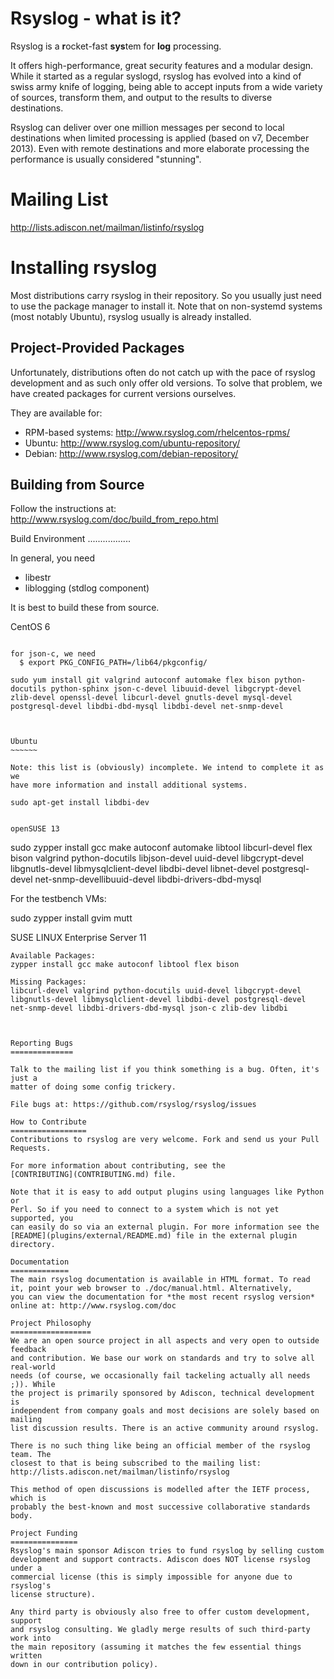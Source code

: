 Rsyslog - what is it?
=====================
Rsyslog is a **r**ocket-fast **sys**tem for **log** processing.

It offers high-performance, great security features and a modular design.
While it started as a regular syslogd, rsyslog has evolved into a kind of swiss
army knife of logging, being able to accept inputs from a wide variety of sources,
transform them, and output to the results to diverse destinations.

Rsyslog can deliver over one million messages per second  to local destinations
when limited processing is applied (based on v7, December 2013). Even with
remote destinations and more elaborate processing the performance is usually
considered "stunning".

Mailing List
============
http://lists.adiscon.net/mailman/listinfo/rsyslog

Installing rsyslog
==================
Most distributions carry rsyslog in their repository. So you usually just need
to use the package manager to install it. Note that on non-systemd systems (most
notably Ubuntu), rsyslog usually is already installed.

Project-Provided Packages
----------------------------
Unfortunately, distributions often do not catch up with the pace of rsyslog
development and as such only offer old versions. To solve that problem, we have
created packages for current versions ourselves.

They are available for:
 * RPM-based systems: http://www.rsyslog.com/rhelcentos-rpms/
 * Ubuntu: http://www.rsyslog.com/ubuntu-repository/
 * Debian: http://www.rsyslog.com/debian-repository/

Building from Source
--------------------
Follow the instructions at: http://www.rsyslog.com/doc/build_from_repo.html

Build Environment
.................

In general, you need

* libestr
* liblogging (stdlog component)

It is best to build these from source.

CentOS 6
~~~~~~~~

for json-c, we need
  $ export PKG_CONFIG_PATH=/lib64/pkgconfig/

sudo yum install git valgrind autoconf automake flex bison python-docutils python-sphinx json-c-devel libuuid-devel libgcrypt-devel zlib-devel openssl-devel libcurl-devel gnutls-devel mysql-devel postgresql-devel libdbi-dbd-mysql libdbi-devel net-snmp-devel



Ubuntu
~~~~~~

Note: this list is (obviously) incomplete. We intend to complete it as we 
have more information and install additional systems.

sudo apt-get install libdbi-dev


openSUSE 13
~~~~~~~~~~~

sudo zypper install gcc make autoconf automake libtool libcurl-devel flex bison valgrind python-docutils libjson-devel uuid-devel libgcrypt-devel libgnutls-devel libmysqlclient-devel libdbi-devel libnet-devel postgresql-devel net-snmp-devellibuuid-devel libdbi-drivers-dbd-mysql

For the testbench VMs:

sudo zypper install gvim mutt



SUSE LINUX Enterprise Server 11
~~~~~~~~~~~~~~~~~~~~~~~~~~~~~~~
Available Packages:
zypper install gcc make autoconf libtool flex bison

Missing Packages:
libcurl-devel valgrind python-docutils uuid-devel libgcrypt-devel libgnutls-devel libmysqlclient-devel libdbi-devel postgresql-devel net-snmp-devel libdbi-drivers-dbd-mysql json-c zlib-dev libdbi



Reporting Bugs
==============

Talk to the mailing list if you think something is a bug. Often, it's just a
matter of doing some config trickery.

File bugs at: https://github.com/rsyslog/rsyslog/issues

How to Contribute
=================
Contributions to rsyslog are very welcome. Fork and send us your Pull Requests.

For more information about contributing, see the
[CONTRIBUTING](CONTRIBUTING.md) file.

Note that it is easy to add output plugins using languages like Python or
Perl. So if you need to connect to a system which is not yet supported, you
can easily do so via an external plugin. For more information see the
[README](plugins/external/README.md) file in the external plugin directory.

Documentation
=============
The main rsyslog documentation is available in HTML format. To read
it, point your web browser to ./doc/manual.html. Alternatively,
you can view the documentation for *the most recent rsyslog version*
online at: http://www.rsyslog.com/doc

Project Philosophy
==================
We are an open source project in all aspects and very open to outside feedback
and contribution. We base our work on standards and try to solve all real-world
needs (of course, we occasionally fail tackeling actually all needs ;)). While
the project is primarily sponsored by Adiscon, technical development is 
independent from company goals and most decisions are solely based on mailing
list discussion results. There is an active community around rsyslog.

There is no such thing like being an official member of the rsyslog team. The
closest to that is being subscribed to the mailing list:
http://lists.adiscon.net/mailman/listinfo/rsyslog

This method of open discussions is modelled after the IETF process, which is
probably the best-known and most successive collaborative standards body.

Project Funding
===============
Rsyslog's main sponsor Adiscon tries to fund rsyslog by selling custom
development and support contracts. Adiscon does NOT license rsyslog under a
commercial license (this is simply impossible for anyone due to rsyslog's
license structure).

Any third party is obviously also free to offer custom development, support
and rsyslog consulting. We gladly merge results of such third-party work into
the main repository (assuming it matches the few essential things written
down in our contribution policy).

